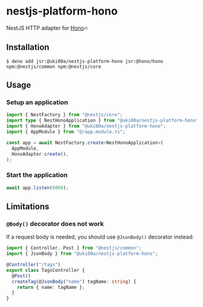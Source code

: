 # nestjs-platform-hono

NestJS HTTP adapter for [Hono](https://github.com/honojs/hono)🔥

## Installation

```shell
$ deno add jsr:@uki00a/nestjs-platform-hono jsr:@hono/hono npm:@nestjs/common npm:@nestjs/core
```

## Usage

### Setup an application

```typescript
import { NestFactory } from "@nestjs/core";
import type { NestHonoApplication } from "@uki00a/nestjs-platform-hono";
import { HonoAdapter } from "@uki00a/nestjs-platform-hono";
import { AppModule } from "@/app.module.ts";

const app = await NestFactory.create<NestHonoApplication>(
  AppModule,
  HonoAdapter.create(),
);
```

### Start the application

```typescript ignore
await app.listen(8000);
```

## Limitations

### `@Body()` decorator does not work

If a request body is needed, you should use `@JsonBody()` decorator instead:

```typescript
import { Controller, Post } from "@nestjs/common";
import { JsonBody } from "@uki00a/nestjs-platform-hono";

@Controller("/tags")
export class TagsController {
  @Post()
  createTag(@JsonBody("name") tagName: string) {
    return { name: tagName };
  }
}
```
